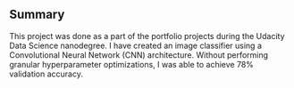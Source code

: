 ## Summary
This project was done as a part of the portfolio projects during the Udacity Data Science nanodegree. I have created an image classifier using a Convolutional Neural Network (CNN) architecture. Without performing granular hyperparameter optimizations, I was able to achieve 78% validation accuracy.